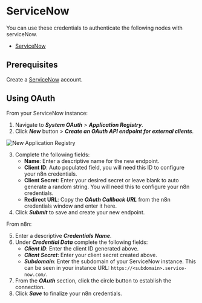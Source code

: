 # ServiceNow

You can use these credentials to authenticate the following nodes with serviceNow.

- [ServiceNow](/integrations/builtin/app-nodes/n8n-nodes-base.servicenow/)

## Prerequisites

Create a [ServiceNow](https://servicenow.com/) account.

## Using OAuth

From your ServiceNow instance:

1. Navigate to ***System OAuth*** > ***Application Registry***.
2. Click ***New*** button > ***Create an OAuth API endpoint for external clients***.

![New Application Registry](/_images/integrations/builtin/credentials/servicenow/servicenow_instance.png)

3. Complete the following fields:
    * **Name**: Enter a descriptive name for the new endpoint.
    * **Client ID**: Auto populated field, you will need this ID to configure your n8n credentials.
    * **Client Secret**: Enter your desired secret or leave blank to auto generate a random string. You will need this to configure your n8n credentials.
    * **Redirect URL**: Copy the ***OAuth Callback URL*** from the n8n credentials window and enter it here.
4. Click ***Submit*** to save and create your new endpoint.

From n8n:

5. Enter a descriptive ***Credentials Name***.
6. Under ***Credential Data*** complete the following fields:
    * ***Client ID***: Enter the client ID generated above.
    * ***Client Secret***: Enter your client secret created above.
    * ***Subdomain***: Enter the subdomain of your ServiceNow instance. This can be seen in your instance URL: `https://<subdomain>.service-now.com/`.
7. From the ***OAuth*** section, click the circle button to establish the connection.
8. Click ***Save*** to finalize your n8n credentials.
